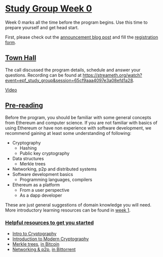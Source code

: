 # [Study Group Week 0](https://epf.wiki/#/eps/week0?id=study-group-week-0)

Week 0 marks all the time before the program begins. Use this time to prepare yourself and get head start.

First, please check out the [announcement blog post](https://blog.ethereum.org/2024/02/07/epf-study-group) and fill the [registration form](https://forms.gle/7TqmryC217EPwgqr9).

## [Town Hall](https://epf.wiki/#/eps/week0?id=town-hall)

The call discussed the program details, schedule and answer your questions. Recording can be found at https://streameth.org/watch?event=epf_study_group&session=65cf9aaa4097e3a08efd1a28.

[Video](https://streameth.org/ethereum_protocol_fellowship/watch?session=65cf9aaa4097e3a08efd1a28)

## [Pre-reading](https://epf.wiki/#/eps/week0?id=pre-reading)

Before the program, you should be familiar with some general concepts from Ethereum and computer science. If you are not familiar with basics of using Ethereum or have non experience with software development, we recommend gaining at least some understanding of following:

- Cryptography
  - Hashing
  - Public key cryptography
- Data structures
  - Merkle trees
- Networking, p2p and distributed systems
- Software development basics
  - Programming languages, compilers
- Ethereum as a platform
  - From a user perspective
  - As a dapp developer

These are just general suggestions of domain knowledge you will need. More introductory learning resources can be found in [week 1](https://epf.wiki/#/eps/week1).

### [Helpful resources to get you started](https://epf.wiki/#/eps/week0?id=helpful-resources-to-get-you-started)

- [Intro to Cryptography](https://summerofprotocols.com/wp-content/uploads/2023/12/53-BEIKO-001-2023-12-13.pdf)
- [Introduction to Modern Cryptography](https://www.cs.umd.edu/~jkatz/imc.html)
- [Merkle trees](https://youtu.be/V6gLY-1G4Mc?si=W1ncsNYUSHjm5U4y), [in Bitcoin](https://www.youtube.com/watch?v=bBC-nXj3Ng4)
- [Networking & p2p](https://youtu.be/ie-qRQIQT4I?si=eYKzMbn7PGk-Il9M), [in Bittorrent](https://www.youtube.com/watch?v=xH00ikD1oDo)
